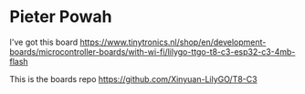 # Pieter Powah

I've got this board
https://www.tinytronics.nl/shop/en/development-boards/microcontroller-boards/with-wi-fi/lilygo-ttgo-t8-c3-esp32-c3-4mb-flash

This is the boards repo
https://github.com/Xinyuan-LilyGO/T8-C3
